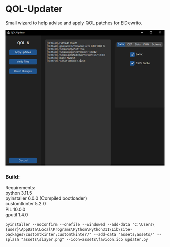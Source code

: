 # QOL-Updater
Small wizard to help advise and apply QOL patches for ElDewrito.

![dewupdater](/assets/updater.PNG)

### Build:

Requirements: \
python 3.11.5 \
pyinstaller 6.0.0 (Compiled bootloader) \
customtkinter 5.2.0 \
PIL 10.0.0 \
gputil 1.4.0

```
pyinstaller --noconfirm --onefile --windowed --add-data "C:\Users\{user}\AppData\Local\Programs\Python\Python311\Lib\site-packages\customtkinter;customtkinter/" --add-data "assets;assets/" --splash "assets\slayer.png" --icon=assets\favicon.ico updater.py
```
